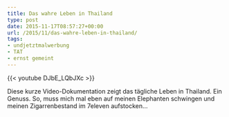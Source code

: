 ```yaml
---
title: Das wahre Leben in Thailand
type: post
date: 2015-11-17T08:57:27+00:00
url: /2015/11/das-wahre-leben-in-thailand/
tags:
- undjetztmalwerbung
- TAT
- ernst gemeint
---
```

{{< youtube DJbE_LQbJXc >}}

Diese kurze Video-Dokumentation zeigt das tägliche Leben in Thailand. Ein Genuss. So, muss mich mal eben auf meinen Elephanten schwingen und meinen Zigarrenbestand im 7eleven aufstocken...

